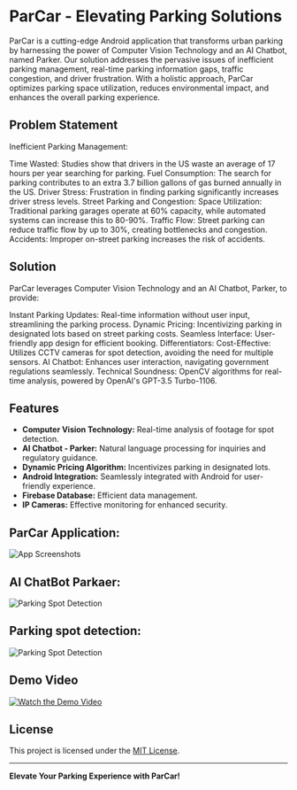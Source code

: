 # ParCar - Elevating Parking Solutions

ParCar is a cutting-edge Android application that transforms urban parking by harnessing the power of Computer Vision Technology and an AI Chatbot, named Parker. Our solution addresses the pervasive issues of inefficient parking management, real-time parking information gaps, traffic congestion, and driver frustration. With a holistic approach, ParCar optimizes parking space utilization, reduces environmental impact, and enhances the overall parking experience.

## Problem Statement

Inefficient Parking Management:

Time Wasted: Studies show that drivers in the US waste an average of 17 hours per year searching for parking.
Fuel Consumption: The search for parking contributes to an extra 3.7 billion gallons of gas burned annually in the US.
Driver Stress: Frustration in finding parking significantly increases driver stress levels.
Street Parking and Congestion:
Space Utilization: Traditional parking garages operate at 60% capacity, while automated systems can increase this to 80-90%.
Traffic Flow: Street parking can reduce traffic flow by up to 30%, creating bottlenecks and congestion.
Accidents: Improper on-street parking increases the risk of accidents.

## Solution

ParCar leverages Computer Vision Technology and an AI Chatbot, Parker, to provide:

Instant Parking Updates: Real-time information without user input, streamlining the parking process.
Dynamic Pricing: Incentivizing parking in designated lots based on street parking costs.
Seamless Interface: User-friendly app design for efficient booking.
Differentiators:
Cost-Effective: Utilizes CCTV cameras for spot detection, avoiding the need for multiple sensors.
AI Chatbot: Enhances user interaction, navigating government regulations seamlessly.
Technical Soundness: OpenCV algorithms for real-time analysis, powered by OpenAI's GPT-3.5 Turbo-1106.

## Features

- **Computer Vision Technology:** Real-time analysis of footage for spot detection.
- **AI Chatbot - Parker:** Natural language processing for inquiries and regulatory guidance.
- **Dynamic Pricing Algorithm:** Incentivizes parking in designated lots.
- **Android Integration:** Seamlessly integrated with Android for user-friendly experience.
- **Firebase Database:** Efficient data management.
- **IP Cameras:** Effective monitoring for enhanced security.

## ParCar Application:

![App Screenshots](https://i.ibb.co/MGDJ7Kt/file-2024-01-26-16-39-40.png)

## AI ChatBot Parkaer:

![Parking Spot Detection](https://i.ibb.co/n6q31FQ/file-2024-01-26-16-54-45.png)

## Parking spot detection:

![Parking Spot Detection](https://i.ibb.co/SmYm2mG/file-2024-01-26-17-13-33.png)

## Demo Video

[![Watch the Demo Video](https://i.ibb.co/zVnVkTv/file-2024-01-24-21-15-19.png)](https://youtu.be/ySXqzc_x35M)


## License

This project is licensed under the [MIT License](LICENSE).

---

**Elevate Your Parking Experience with ParCar!**

